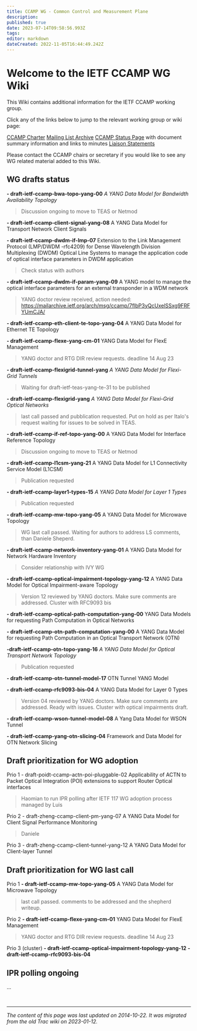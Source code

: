 ```yaml
---
title: CCAMP WG - Common Control and Measurement Plane
description: 
published: true
date: 2023-07-14T09:58:56.993Z
tags: 
editor: markdown
dateCreated: 2022-11-05T16:44:49.242Z
---
```


# Welcome to the IETF CCAMP WG Wiki

This Wiki contains additional information for the IETF CCAMP working group.

Click any of the links below to jump to the relevant working group or wiki page:

[CCAMP Charter](http://www.ietf.org/dyn/wg/charter/ccamp-charter.html)
[Mailing List Archive](http://www.ietf.org/mail-archive/web/ccamp/current/maillist.html)
[CCAMP Status Page](http://tools.ietf.org/wg/ccamp/) with document summary information and links to minutes
[Liaison Statements](https://datatracker.ietf.org/liaison/)



Please contact the CCAMP chairs or secretary if you would like to see any WG related material added to this Wiki.

## WG drafts status

**- draft-ietf-ccamp-bwa-topo-yang-00**
*A YANG Data Model for Bandwidth Availability Topology*
>Discussion ongoing to move to TEAS or Netmod

**- draft-ietf-ccamp-client-signal-yang-08**
A YANG Data Model for Transport Network Client Signals


**- draft-ietf-ccamp-dwdm-if-lmp-07**
Extension to the Link Management Protocol (LMP/DWDM -rfc4209) for Dense Wavelength Division Multiplexing (DWDM) Optical Line Systems to manage the application code of optical interface parameters in DWDM application
>Check status with authors

**- draft-ietf-ccamp-dwdm-if-param-yang-09**
A YANG model to manage the optical interface parameters for an external transponder in a WDM network
> YANG doctor review received, action needed: https://mailarchive.ietf.org/arch/msg/ccamp/7flbP3yQcUxelSSxg9FRFYUmCJA/


**- draft-ietf-ccamp-eth-client-te-topo-yang-04**
A YANG Data Model for Ethernet TE Topology


**- draft-ietf-ccamp-flexe-yang-cm-01**
YANG Data Model for FlexE Management
> YANG doctor and RTG DIR review requests. deadline 14 Aug 23


**- draft-ietf-ccamp-flexigrid-tunnel-yang**
*A YANG Data Model for Flexi-Grid Tunnels*
> Waiting for draft-ietf-teas-yang-te-31 to be published

**- draft-ietf-ccamp-flexigrid-yang**
*A YANG Data Model for Flexi-Grid Optical Networks*
> last call passed and pubblication requested. Put on hold as per Italo's request waiting for issues to be solved in TEAS.


**- draft-ietf-ccamp-if-ref-topo-yang-00**
A YANG Data Model for Interface Reference Topology
>Discussion ongoing to move to TEAS or Netmod


**- draft-ietf-ccamp-l1csm-yang-21**
A YANG Data Model for L1 Connectivity Service Model (L1CSM)
> Publication requested


**- draft-ietf-ccamp-layer1-types-15**
*A YANG Data Model for Layer 1 Types*
> Publication requested

**- draft-ietf-ccamp-mw-topo-yang-05**
A YANG Data Model for Microwave Topology
> WG last call passed. Waiting for authors to address LS comments, than Daniele Sheperd.

**- draft-ietf-ccamp-network-inventory-yang-01**
A YANG Data Model for Network Hardware Inventory
> Consider relationship with IVY WG

**- draft-ietf-ccamp-optical-impairment-topology-yang-12**
A YANG Data Model for Optical Impairment-aware Topology
> Version 12 reviewed by YANG doctors. Make sure comments are addressed. Cluster with RFC9093 bis


**- draft-ietf-ccamp-optical-path-computation-yang-00**
YANG Data Models for requesting Path Computation in Optical Networks

**- draft-ietf-ccamp-otn-path-computation-yang-00**
A YANG Data Model for requesting Path Computation in an Optical Transport Network (OTN)

**-draft-ietf-ccamp-otn-topo-yang-16**
*A YANG Data Model for Optical Transport Network Topology*
> Publication requested

**- draft-ietf-ccamp-otn-tunnel-model-17**
OTN Tunnel YANG Model

**- draft-ietf-ccamp-rfc9093-bis-04**
A YANG Data Model for Layer 0 Types
>Version 04 reviewed by YANG doctors. Make sure comments are addressed. Ready with issues. Cluster with optical impairments draft.

**- draft-ietf-ccamp-wson-tunnel-model-08**
A Yang Data Model for WSON Tunnel

**- draft-ietf-ccamp-yang-otn-slicing-04**
Framework and Data Model for OTN Network Slicing


## Draft prioritization for WG adoption
Prio 1 - draft-poidt-ccamp-actn-poi-pluggable-02
Applicability of ACTN to Packet Optical Integration (POI) extensions to support Router             Optical interfaces
> Haomian to run IPR polling after IETF 117
> WG adoption process managed by Luis

Prio 2 - draft-zheng-ccamp-client-pm-yang-07
A YANG Data Model for Client Signal Performance Monitoring
>Daniele

Prio 3 - draft-zheng-ccamp-client-tunnel-yang-12
A YANG Data Model for Client-layer Tunnel

## Draft prioritization for WG last call
Prio 1 **- draft-ietf-ccamp-mw-topo-yang-05**
A YANG Data Model for Microwave Topology
>last call passed. comments to be addressed and the shepherd writeup.

Prio 2 **- draft-ietf-ccamp-flexe-yang-cm-01**
YANG Data Model for FlexE Management
> YANG doctor and RTG DIR review requests. deadline 14 Aug 23

Prio 3 (cluster)
**- draft-ietf-ccamp-optical-impairment-topology-yang-12**
**- draft-ietf-ccamp-rfc9093-bis-04**

## IPR polling ongoing
...

&nbsp;
&nbsp;
&nbsp;

---

*The content of this page was last updated on 2014-10-22. It was migrated from the old Trac wiki on 2023-01-12.*
